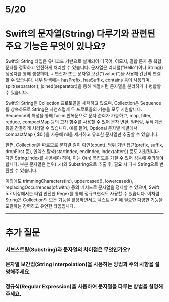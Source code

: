 # 5/20

# Swift의 문자열(String) 다루기와 관련된 주요 기능은 무엇이 있나요?
Swift의 String 타입은 유니코드 기반으로 설계되어 다국어, 이모지, 결합 문자 등 복합 문자를 정확하고 안전하게 처리할 수 있습니다. 문자열은 리터럴("Hello")이나 String() 생성자를 통해 생성하며, + 연산자 또는 문자열 보간("\(value)")을 사용해 간단히 연결할 수 있습니다. 내부 탐색에는 hasPrefix, hasSuffix, contains 등이 사용되며, split(separator:), joined(separator:)을 통해 배열처럼 문자열을 분리하거나 병합할 수 있습니다.

Swift의 String은 Collection 프로토콜을 채택하고 있으며, Collection은 Sequence를 상속하므로 String은 자연스럽게 두 프로토콜의 기능을 모두 지원합니다. Sequence의 특성을 통해 for-in 반복문으로 문자 순회가 가능하고, map, filter, reduce, compactMap 등의 고차 함수를 사용할 수 있어 문자 변환, 필터링, 누적 계산 등을 간결하게 처리할 수 있습니다. 예를 들어, Optional 문자열 배열에서 compactMap { $0 }을 사용해 nil을 제거하고 유효한 문자열만 추출할 수 있습니다.

한편, Collection을 따르므로 문자열 길이 확인(count), 범위 기반 접근(prefix, suffix, dropFirst 등), 인덱스 탐색(startIndex, endIndex, index(after:)) 등도 지원됩니다. 다만 String.Index를 사용해야 하며, 이는 O(n) 복잡도를 가질 수 있어 성능에 주의해야 합니다. 부분 문자열은 범위(..<)와 Substring으로 추출 후, 필요 시 다시 String으로 변환할 수 있습니다.

이외에도 trimmingCharacters(in:), uppercased(), lowercased(), replacingOccurrences(of:with:) 등의 메서드로 문자열을 정제할 수 있으며, Swift 5.7 이상에서는 타입 안전한 Regex를 통해 정규표현식도 사용할 수 있습니다.
이처럼 String은 Collection의 모든 기능을 활용하면서도 텍스트 처리에 필요한 다양한 기능을 포괄하는 강력하고 유연한 타입입니다.

---
# 추가 질문
### 서브스트링(Substring)과 문자열의 차이점은 무엇인가요?
### 문자열 보간법(String Interpolation)을 사용하는 방법과 주의 사항을 설명해주세요.
### 정규식(Regular Expression)을 사용하여 문자열을 다루는 방법을 설명해주세요.

